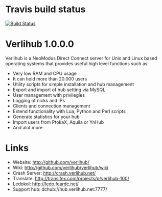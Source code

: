 Travis build status
===================

[![Build Status](https://travis-ci.org/Verlihub/verlihub.svg?branch=master)](https://travis-ci.org/Verlihub/verlihub)

Verlihub 1.0.0.0
===================

Verlihub is a NeoModus Direct Connect server for Unix and Linux based operating systems that provides useful high level functions such as:

  * Very low RAM and CPU usage
  * It can hold more than 20.000 users
  * Utility scripts for simple installation and hub management
  * Export and import of hub setting via MySQL
  * User management with privilegies
  * Logging of nicks and IPs
  * Clients and connection management
  * Extend functionality with Lua, Python and Perl scripts
  * Generate statistics for your hub
  * Import users from PtokaX, Aquila or YnHub
  * And alot more

Links
===================

  * Website: http://github.com/verlihub/
  * Wiki: http://github.com/verlihub/verlihub/wiki
  * Crash Server: http://crash.verlihub.net/
  * Translate: http://transifex.com/projects/p/verlihub-100/
  * Ledokol: http://ledo.feardc.net/
  * Support hub: dchub://hub.verlihub.net:7777/
